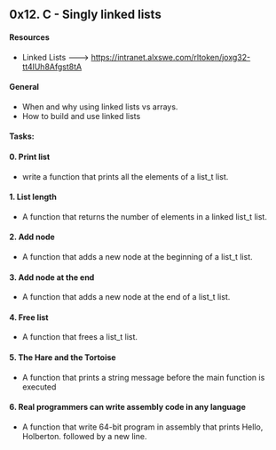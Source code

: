 ## 0x12. C - Singly linked lists
#### Resources
* Linked Lists ---> https://intranet.alxswe.com/rltoken/joxg32-tt4lUh8Afgst8tA

#### General
* When and why using linked lists vs arrays.
* How to build and use linked lists

#### Tasks:

#### 0. Print list
* write a function that prints all the elements of a list_t list.

#### 1. List length
* A function that returns the number of elements in a linked list_t list.

#### 2. Add node
* A function that adds a new node at the beginning of a list_t list.

#### 3. Add node at the end
* A function that adds a new node at the end of a list_t list.

#### 4. Free list
* A function that frees a list_t list.

#### 5. The Hare and the Tortoise
* A function that prints a string message before the main function is executed

#### 6. Real programmers can write assembly code in any language
* A function that write 64-bit program in assembly that prints Hello, Holberton. followed by a new line.

